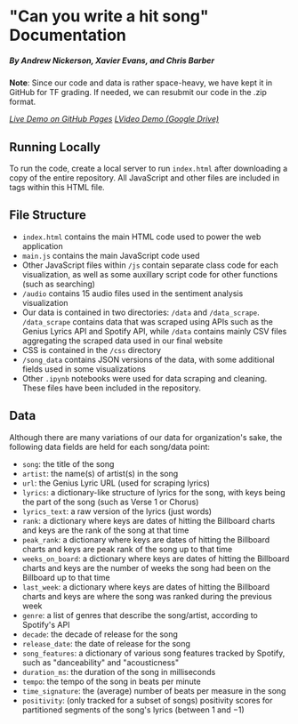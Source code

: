 # "Can you write a hit song" Documentation
##### By Andrew Nickerson, Xavier Evans, and Chris Barber

**Note**: Since our code and data is rather space-heavy, we have kept it in GitHub for TF grading. If needed, we can resubmit our code in the .zip format.

[_Live Demo on GitHub Pages_](https://atnick484.github.io/cs171hitsongs/)
[_LVideo Demo (Google Drive)_](https://drive.google.com/drive/folders/18FLDJjwq9kbPjtrooZVVE90h0iyRZSCE?usp=sharing)

## Running Locally
To run the code, create a local server to run `index.html` after downloading a copy of the entire repository. All JavaScript and other files are included in tags within this HTML file.

## File Structure
- `index.html` contains the main HTML code used to power the web application
- `main.js` contains the main JavaScript code used
- Other JavaScript files within `/js` contain separate class code for each visualization, as well as some auxillary script code for other functions (such as searching)
- `/audio` contains 15 audio files used in the sentiment analysis visualization
- Our data is contained in two directories: `/data` and `/data_scrape`. `/data_scrape` contains data that was scraped using APIs such as the Genius Lyrics API and Spotify API, while `/data` contains mainly CSV files aggregating the scraped data used in our final website
- CSS is contained in the `/css` directory
-  `/song_data` contains JSON versions of the data, with some additional fields used in some visualizations
-  Other `.ipynb` notebooks were used for data scraping and cleaning. These files have been included in the repository.

## Data

Although there are many variations of our data for organization's sake, the following data fields are held for each song/data point:
- `song`: the title of the song
- `artist`: the name(s) of artist(s) in the song
- `url`: the Genius Lyric URL (used for scraping lyrics)
- `lyrics`: a dictionary-like structure of lyrics for the song, with keys being the part of the song (such as Verse 1 or Chorus)
- `lyrics_text`: a raw version of the lyrics (just words)
- `rank`: a dictionary where keys are dates of hitting the Billboard charts and keys are the rank of the song at that time
- `peak_rank`: a dictionary where keys are dates of hitting the Billboard charts and keys are peak rank of the song up to that time
- `weeks_on_board`: a dictionary where keys are dates of hitting the Billboard charts and keys are the number of weeks the song had been on the Billboard up to that time
- `last_week`: a dictionary where keys are dates of hitting the Billboard charts and keys are where the song was ranked during the previous week
- `genre`: a list of genres that describe the song/artist, according to Spotify's API
- `decade`: the decade of release for the song
- `release_date`: the date of release for the song
- `song_features`: a dictionary of various song features tracked by Spotify, such as "danceability" and "acousticness"
- `duration_ms`: the duration of the song in milliseconds
- `tempo`: the tempo of the song in beats per minute
- `time_signature`: the (average) number of beats per measure in the song
- `positivity`: (only tracked for a subset of songs) positivity scores for partitioned segments of the song's lyrics (between $1$ and $-1$)
